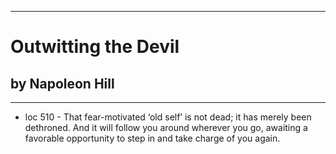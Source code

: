 
---
#  Outwitting the Devil
## by Napoleon Hill
---

 - loc 510 - That fear-motivated ‘old self’ is not dead; it has merely been dethroned. And it will follow you around wherever you go, awaiting a favorable opportunity to step in and take charge of you again.

